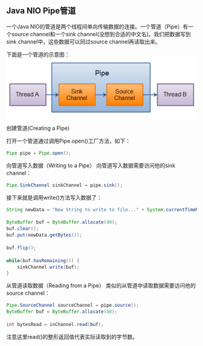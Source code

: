 ## Java NIO Pipe管道
一个Java NIO的管道是两个线程间单向传输数据的连接。一个管道（Pipe）有一个source channel和一个sink channel(没想到合适的中文名)。我们把数据写到sink channel中，这些数据可以同过source channel再读取出来。

下面是一个管道的示意图：
![](image/pipe0.png)

创建管道(Creating a Pipe)

打开一个管道通过调用Pipe.open()工厂方法，如下：

``` java
Pipe pipe = Pipe.open();
```
向管道写入数据（Writing to a Pipe）
向管道写入数据需要访问他的sink channel：

``` java
Pipe.SinkChannel sinkChannel = pipe.sink();
```

接下来就是调用write()方法写入数据了：
``` java
String newData = "New String to write to file..." + System.currentTimeMillis();

ByteBuffer buf = ByteBuffer.allocate(48);
buf.clear();
buf.put(newData.getBytes());

buf.flip();

while(buf.hasRemaining()) {
    sinkChannel.write(buf);
}
```

从管道读取数据（Reading from a Pipe）
类似的从管道中读取数据需要访问他的source channel：
``` java
Pipe.SourceChannel sourceChannel = pipe.source();
ByteBuffer buf = ByteBuffer.allocate(48);

int bytesRead = inChannel.read(buf);
```
注意这里read()的整形返回值代表实际读取到的字节数。
